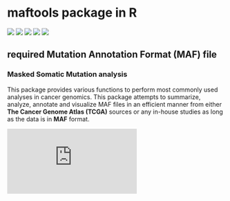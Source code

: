 # **maftools package in R**

![](https://img.shields.io/badge/version-2.20.0-blue)
![](https://img.shields.io/badge/open%20access-100%25-green)
![](https://img.shields.io/badge/installation-Rstudio-orange)
![](https://img.shields.io/badge/source-bioconductor-9cf)
![](https://img.shields.io/badge/dependenties-16-yellow)

## required **Mutation Annotation Format (MAF)** file

### Masked Somatic Mutation analysis


This package provides various functions to perform most commonly used analyses in cancer genomics. This package attempts to summarize, analyze, annotate and visualize MAF files in an efficient manner from either **The Cancer Genome Atlas (TCGA)** sources or any in-house studies as long as the data is in **MAF** format.

![](https://www.bioconductor.org/packages/release/bioc/html/maftools.html)

 
